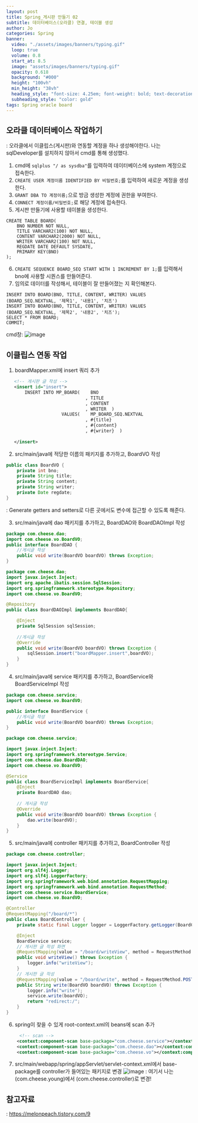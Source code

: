 ```yaml
---
layout: post
title: Spring_게시판 만들기 02
subtitle: 데이터베이스(오라클) 연결, 테이블 생성
author: Jo 
categories: Spring
banner:
  video: "./assets/images/banners/typing.gif"
  loop: true
  volume: 0.8
  start_at: 8.5
  image: "assets/images/banners/typing.gif"
  opacity: 0.618
  background: "#000"
  height: "100vh"
  min_height: "38vh"
  heading_style: "font-size: 4.25em; font-weight: bold; text-decoration: underline"
  subheading_style: "color: gold"
tags: Spring oracle board
---
```


## 오라클 데이터베이스 작업하기
: 오라클에서 이클립스(게시판)와 연동할 계정을 하나 생성해야한다. 나는 sqlDeveloper를 설치하지 않아서 cmd를 통해 생성했다.<br>
1. cmd에 `` sqlplus "/ as sysdba" ``를 입력하여 데이터베이스에 system 계정으로 접속한다.
2. ``CREATE USER 계정이름 IDENTIFIED BY 비밀번호;``를 입력하여 새로운 계정을 생성한다.
3. ``GRANT DBA TO 계정이름;``으로 방금 생성한 계정에 권한을 부여한다.
4. ``CONNECT 계정이름/비밀번호;``로 해당 계정에 접속한다.
5. 게시판 만들기에 사용할 테이블을 생성한다.
```oracle
CREATE TABLE BOARD(
    BNO NUMBER NOT NULL,
    TITLE VARCHAR2(100) NOT NULL,
    CONTENT VARCHAR2(2000) NOT NULL,
    WRITER VARCHAR2(100) NOT NULL,
    REGDATE DATE DEFAULT SYSDATE,
    PRIMARY KEY(BNO)
);
```
6. ``CREATE SEQUENCE BOARD_SEQ START WITH 1 INCREMENT BY 1;``를 입력해서 bno에 사용할 시퀀스를 만들어준다.
7. 임의로 데이터를 작성해서, 테이블이 잘 만들어졌는 지 확인해본다.
```oracle
INSERT INTO BOARD(BNO, TITLE, CONTENT, WRITER) VALUES (BOARD_SEQ.NEXTVAL, '제목1', '내용1', '치즈')
INSERT INTO BOARD(BNO, TITLE, CONTENT, WRITER) VALUES (BOARD_SEQ.NEXTVAL, '제목2', '내용2', '치즈');
SELECT * FROM BOARD;
COMMIT;
```
cmd창:
![image](https://github.com/CheeseYoung/Cheeseyoung.github.io/assets/132384527/bd48f0fe-4b53-4f18-8af8-376cdf6fb082)
<br>

## 이클립스 연동 작업
1. boardMapper.xml에 insert 쿼리 추가
```boardMapper.xml
   <!-- 게시판 글 작성 -->
   <insert id="insert">
	   INSERT INTO MP_BOARD(    BNO 
	   					      , TITLE 
	   					      , CONTENT 
	   					      , WRITER  )
	                 VALUES(    MP_BOARD_SEQ.NEXTVAL 
	                 		  , #{title}
	                 		  , #{content}
	                 		  , #{writer}  )
   
   </insert>
```
2. src/main/java에 적당한 이름의 패키지를 추가하고, BoardVO 작성
```BoardVO.java
public class BoardVO {
	private int bno;
	private String title;
	private String content;
	private String writer;
	private Date regdate;
}
```
: Generate getters and setters로 다른 곳에서도 변수에 접근할 수 있도록 해준다.

3. src/main/java에 dao 패키지를 추가하고, BoardDAO와 BoardDAOImpl 작성

```BoardDAO.java
package com.cheese.dao;
import com.cheese.vo.BoardVO;
public interface BoardDAO {
	//게시글 작성
	public void write(BoardVO boardVO) throws Exception;
}
```

```BoardDAOImpl.java
package com.cheese.dao;
import javax.inject.Inject;
import org.apache.ibatis.session.SqlSession;
import org.springframework.stereotype.Repository;
import com.cheese.vo.BoardVO;

@Repository
public class BoardDAOImpl implements BoardDAO{

	@Inject
	private SqlSession sqlSession;
	
	//게시글 작성
	@Override
	public void write(BoardVO boardVO) throws Exception {
		sqlSession.insert("boardMapper.insert",boardVO);	
	}
}
```

4. src/main/java에 service 패키지를 추가하고, BoardService와 BoardServiceImpl 작성

```BoardService.java
package com.cheese.service;
import com.cheese.vo.BoardVO;

public interface BoardService {
	//게시글 작성
	public void write(BoardVO boardVO) throws Exception;
}
```

```BoardServiceImpl.java
package com.cheese.service;

import javax.inject.Inject;
import org.springframework.stereotype.Service;
import com.cheese.dao.BoardDAO;
import com.cheese.vo.BoardVO;

@Service
public class BoardServiceImpl implements BoardService{
	@Inject
	private BoardDAO dao;
	
	// 게시글 작성
	@Override
	public void write(BoardVO boardVO) throws Exception {
		dao.write(boardVO);
	}
}
```

5. src/main/java에 controller 패키지를 추가하고, BoardController 작성
```BoardController.java
package com.cheese.controller;

import javax.inject.Inject;
import org.slf4j.Logger;
import org.slf4j.LoggerFactory;
import org.springframework.web.bind.annotation.RequestMapping;
import org.springframework.web.bind.annotation.RequestMethod;
import com.cheese.service.BoardService;
import com.cheese.vo.BoardVO;

@Controller
@RequestMapping("/board/*")
public class BoardController {
	private static final Logger logger = LoggerFactory.getLogger(BoardController.class);

	@Inject
	BoardService service;
	// 게시판 글 작성 화면
	@RequestMapping(value = "/board/writeView", method = RequestMethod.GET)
	public void writeView() throws Exception {
		logger.info("writeView");
	}
	// 게시판 글 작성
	@RequestMapping(value = "/board/write", method = RequestMethod.POST)
	public String write(BoardVO boardVO) throws Exception {
		logger.info("write");
		service.write(boardVO);
		return "redirect:/";
	}
}
```

6. spring이 찾을 수 있게 root-context.xml의 beans에 scan 추가

```root-context.xml
	 <!-- scan -->
    <context:component-scan base-package="com.cheese.service"></context:component-scan>
    <context:component-scan base-package="com.cheese.dao"></context:component-scan>
    <context:component-scan base-package="com.cheese.vo"></context:component-scan>
```

7. src/main/webapp/spring/appServlet/servlet-context.xml에서 base-package를 controller가 들어있는 패키지로 변경
![image](https://github.com/CheeseYoung/Cheeseyoung.github.io/assets/132384527/b58cede9-aa68-4607-b4df-dc3af04b88cf)
: 여기서 나는 (com.cheese.young)에서 (com.cheese.controller)로 변경!




## 참고자료
: https://melonpeach.tistory.com/9
